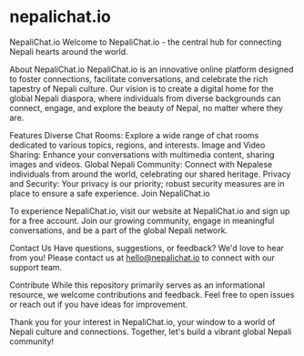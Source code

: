 # nepalichat.io
NepaliChat.io
Welcome to NepaliChat.io - the central hub for connecting Nepali hearts around the world.

About NepaliChat.io
NepaliChat.io is an innovative online platform designed to foster connections, facilitate conversations, and celebrate the rich tapestry of Nepali culture. Our vision is to create a digital home for the global Nepali diaspora, where individuals from diverse backgrounds can connect, engage, and explore the beauty of Nepal, no matter where they are.

Features
Diverse Chat Rooms: Explore a wide range of chat rooms dedicated to various topics, regions, and interests.
Image and Video Sharing: Enhance your conversations with multimedia content, sharing images and videos.
Global Nepali Community: Connect with Nepalese individuals from around the world, celebrating our shared heritage.
Privacy and Security: Your privacy is our priority; robust security measures are in place to ensure a safe experience.
Join NepaliChat.io

To experience NepaliChat.io, visit our website at NepaliChat.io and sign up for a free account. Join our growing community, engage in meaningful conversations, and be a part of the global Nepali network.

Contact Us
Have questions, suggestions, or feedback? We'd love to hear from you! Please contact us at hello@nepalichat.io to connect with our support team.

Contribute
While this repository primarily serves as an informational resource, we welcome contributions and feedback. Feel free to open issues or reach out if you have ideas for improvement.

Thank you for your interest in NepaliChat.io, your window to a world of Nepali culture and connections. Together, let's build a vibrant global Nepali community!







